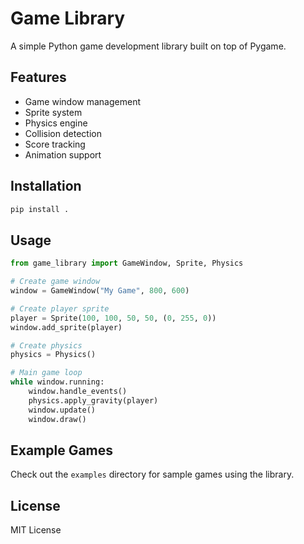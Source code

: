 # Game Library

A simple Python game development library built on top of Pygame.

## Features

- Game window management
- Sprite system
- Physics engine
- Collision detection
- Score tracking
- Animation support

## Installation

```bash
pip install .
```

## Usage

```python
from game_library import GameWindow, Sprite, Physics

# Create game window
window = GameWindow("My Game", 800, 600)

# Create player sprite
player = Sprite(100, 100, 50, 50, (0, 255, 0))
window.add_sprite(player)

# Create physics
physics = Physics()

# Main game loop
while window.running:
    window.handle_events()
    physics.apply_gravity(player)
    window.update()
    window.draw()
```

## Example Games

Check out the `examples` directory for sample games using the library.

## License

MIT License
